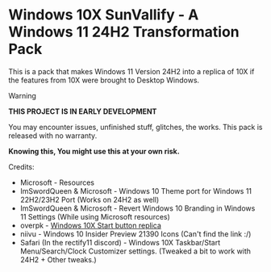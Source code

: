 # Windows 10X SunVallify - A Windows 11 24H2 Transformation Pack

This is a pack that makes Windows 11 Version 24H2 into a replica of 10X if the features from 10X were brought to Desktop Windows.

> [!WARNING]
> **THIS PROJECT IS IN EARLY DEVELOPMENT**
>
> You may encounter issues, unfinished stuff, glitches, the works. This pack is released with no warranty.
>
>
> **Knowing this, You might use this at your own risk.**
>

Credits:

- Microsoft - Resources
- ImSwordQueen & Microsoft - Windows 10 Theme port for Windows 11 22H2/23H2 Port (Works on 24H2 as well)
- ImSwordQueen & Microsoft - Revert Windows 10 Branding in Windows 11 Settings (While using Microsoft resources)
- overpk - [Windows 10X Start button replica](https://www.deviantart.com/overpk/art/Windows-10X-Start-Orb-867245724)
- niivu - Windows 10 Insider Preview 21390 Icons (Can't find the link :/)
- Safari (In the rectify11 discord) - Windows 10X Taskbar/Start Menu/Search/Clock Customizer settings. (Tweaked a bit to work with 24H2 + Other tweaks.)

